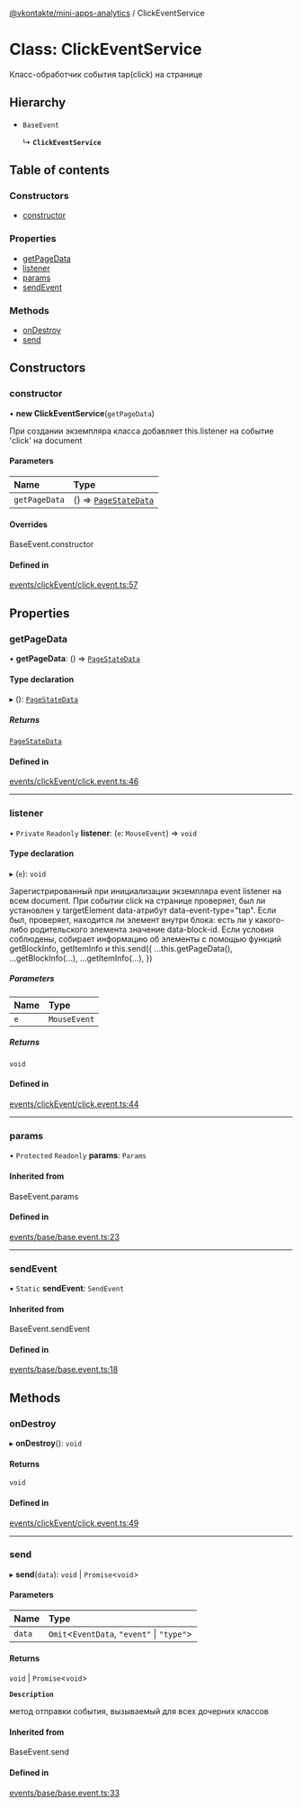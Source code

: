 [@vkontakte/mini-apps-analytics](../README.md) / ClickEventService

# Class: ClickEventService

Класс-обработчик события tap(click) на странице

## Hierarchy

- `BaseEvent`

  ↳ **`ClickEventService`**

## Table of contents

### Constructors

- [constructor](ClickEventService.md#constructor)

### Properties

- [getPageData](ClickEventService.md#getpagedata)
- [listener](ClickEventService.md#listener)
- [params](ClickEventService.md#params)
- [sendEvent](ClickEventService.md#sendevent)

### Methods

- [onDestroy](ClickEventService.md#ondestroy)
- [send](ClickEventService.md#send)

## Constructors

### constructor

• **new ClickEventService**(`getPageData`)

При создании экземпляра класса добавляет this.listener на событие 'click' на document

#### Parameters

| Name | Type |
| :------ | :------ |
| `getPageData` | () => [`PageStateData`](../README.md#pagestatedata) |

#### Overrides

BaseEvent.constructor

#### Defined in

[events/clickEvent/click.event.ts:57](https://github.com/VKCOM/mini-apps-analytics/blob/28f8dee/packages/core/src/events/clickEvent/click.event.ts#L57)

## Properties

### getPageData

• **getPageData**: () => [`PageStateData`](../README.md#pagestatedata)

#### Type declaration

▸ (): [`PageStateData`](../README.md#pagestatedata)

##### Returns

[`PageStateData`](../README.md#pagestatedata)

#### Defined in

[events/clickEvent/click.event.ts:46](https://github.com/VKCOM/mini-apps-analytics/blob/28f8dee/packages/core/src/events/clickEvent/click.event.ts#L46)

___

### listener

• `Private` `Readonly` **listener**: (`e`: `MouseEvent`) => `void`

#### Type declaration

▸ (`e`): `void`

Зарегистрированный при инициализации экземпляра event listener на всем document.
При событии click на странице проверяет, был ли установлен у targetElement data-атрибут
data-event-type="tap". Если был, проверяет, находится ли элемент внутри блока: есть ли у какого-либо родительского
элемента значение data-block-id. Если условия соблюдены, собирает информацию об элементы с помощью функций
getBlockInfo, getItemInfo и
this.send({
    ...this.getPageData(),
    ...getBlockInfo(...),
    ...getItemInfo(...),
})

##### Parameters

| Name | Type |
| :------ | :------ |
| `e` | `MouseEvent` |

##### Returns

`void`

#### Defined in

[events/clickEvent/click.event.ts:44](https://github.com/VKCOM/mini-apps-analytics/blob/28f8dee/packages/core/src/events/clickEvent/click.event.ts#L44)

___

### params

• `Protected` `Readonly` **params**: `Params`

#### Inherited from

BaseEvent.params

#### Defined in

[events/base/base.event.ts:23](https://github.com/VKCOM/mini-apps-analytics/blob/28f8dee/packages/core/src/events/base/base.event.ts#L23)

___

### sendEvent

▪ `Static` **sendEvent**: `SendEvent`

#### Inherited from

BaseEvent.sendEvent

#### Defined in

[events/base/base.event.ts:18](https://github.com/VKCOM/mini-apps-analytics/blob/28f8dee/packages/core/src/events/base/base.event.ts#L18)

## Methods

### onDestroy

▸ **onDestroy**(): `void`

#### Returns

`void`

#### Defined in

[events/clickEvent/click.event.ts:49](https://github.com/VKCOM/mini-apps-analytics/blob/28f8dee/packages/core/src/events/clickEvent/click.event.ts#L49)

___

### send

▸ **send**(`data`): `void` \| `Promise`<`void`\>

#### Parameters

| Name | Type |
| :------ | :------ |
| `data` | `Omit`<`EventData`, ``"event"`` \| ``"type"``\> |

#### Returns

`void` \| `Promise`<`void`\>

**`Description`**

метод отправки события, вызываемый для всех дочерних классов

#### Inherited from

BaseEvent.send

#### Defined in

[events/base/base.event.ts:33](https://github.com/VKCOM/mini-apps-analytics/blob/28f8dee/packages/core/src/events/base/base.event.ts#L33)
